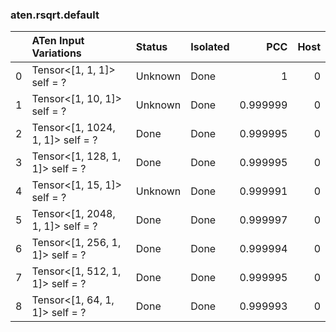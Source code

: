 ### aten.rsqrt.default
|    | ATen Input Variations            | Status   | Isolated   |      PCC |   Host |
|---:|:---------------------------------|:---------|:-----------|---------:|-------:|
|  0 | Tensor<[1, 1, 1]> self = ?       | Unknown  | Done       | 1        |      0 |
|  1 | Tensor<[1, 10, 1]> self = ?      | Unknown  | Done       | 0.999999 |      0 |
|  2 | Tensor<[1, 1024, 1, 1]> self = ? | Done     | Done       | 0.999995 |      0 |
|  3 | Tensor<[1, 128, 1, 1]> self = ?  | Done     | Done       | 0.999995 |      0 |
|  4 | Tensor<[1, 15, 1]> self = ?      | Unknown  | Done       | 0.999991 |      0 |
|  5 | Tensor<[1, 2048, 1, 1]> self = ? | Done     | Done       | 0.999997 |      0 |
|  6 | Tensor<[1, 256, 1, 1]> self = ?  | Done     | Done       | 0.999994 |      0 |
|  7 | Tensor<[1, 512, 1, 1]> self = ?  | Done     | Done       | 0.999995 |      0 |
|  8 | Tensor<[1, 64, 1, 1]> self = ?   | Done     | Done       | 0.999993 |      0 |

